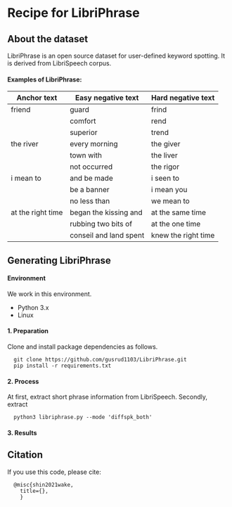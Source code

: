 # Recipe for LibriPhrase
## About the dataset
LibriPhrase is an open source dataset for user-defined keyword spotting.
It is derived from LibriSpeech corpus.
#### Examples of LibriPhrase:
|Anchor text|Easy negative text|Hard negative text|
|----|----|----|
|friend|guard|frind|
||comfort|rend|
||superior|trend|
|the river|every morning|the giver|
||town with|the liver|
||not occurred|the rigor|
|i mean to|and be made|i seen to|
||be a banner|i mean you|
||no less than|we mean to|
|at the right time|began the kissing and|at the same time|
||rubbing two bits of|at the one time|
||conseil and land spent|knew the right time|
## Generating LibriPhrase
#### Environment
We work in this environment.
* Python 3.x
* Linux

#### 1. Preparation
Clone and install package dependencies as follows.
```
  git clone https://github.com/gusrud1103/LibriPhrase.git
  pip install -r requirements.txt
```
#### 2. Process
At first, extract short phrase information from LibriSpeech.
Secondly, extract
```
  python3 libriphrase.py --mode 'diffspk_both'
```

#### 3. Results

## Citation
If you use this code, please cite:
```
  @misc{shin2021wake,
    title={},
    }
```
